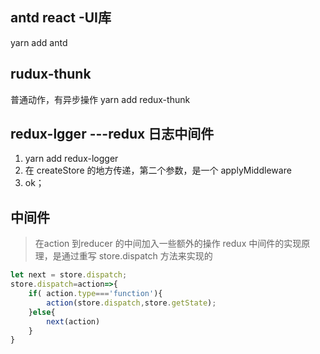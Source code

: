 ## antd  react -UI库
yarn add antd

## rudux-thunk 
普通动作，有异步操作
yarn add redux-thunk  

## redux-lgger  ---redux 日志中间件
1. yarn add redux-logger
2. 在 createStore 的地方传递，第二个参数，是一个 applyMiddleware
3. ok；

## 中间件
> 在action 到reducer 的中间加入一些额外的操作
> redux 中间件的实现原理，是通过重写 store.dispatch 方法来实现的
```js
let next = store.dispatch;
store.dispatch=action=>{
    if( action.type==='function'){
        action(store.dispatch,store.getState);
    }else{
        next(action)
    }
}
``` 